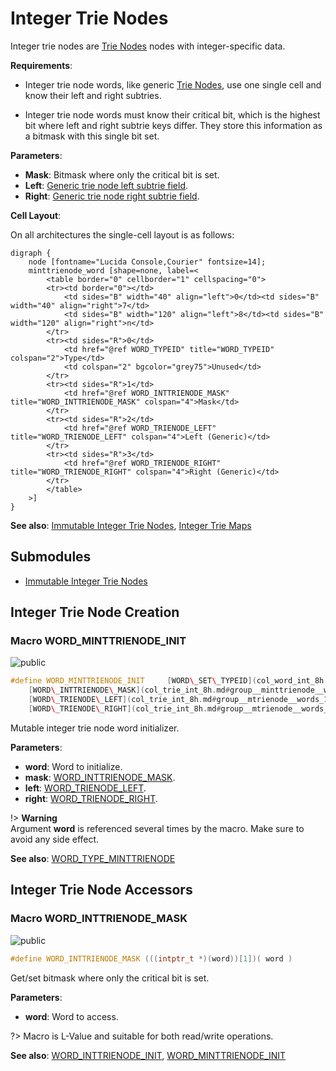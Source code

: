 <a id="group__minttrienode__words"></a>
# Integer Trie Nodes



Integer trie nodes are [Trie Nodes](group__mtrienode__words.md#group__mtrienode__words) nodes with integer-specific data.






**Requirements**:


* Integer trie node words, like generic [Trie Nodes](group__mtrienode__words.md#group__mtrienode__words), use one single cell and know their left and right subtries.

* Integer trie node words must know their critical bit, which is the highest bit where left and right subtrie keys differ. They store this information as a bitmask with this single bit set.


**Parameters**:

* **Mask**: Bitmask where only the critical bit is set.
* **Left**: [Generic trie node left subtrie field](col_trie_int_8h.md#group__mtrienode__words_1ga96a098f14e33a0759a9962e567084a0a).
* **Right**: [Generic trie node right subtrie field](col_trie_int_8h.md#group__mtrienode__words_1gaf58f69b75b276cb0b1dbdc54e94e31ad).


**Cell Layout**:

On all architectures the single-cell layout is as follows:


    digraph {
        node [fontname="Lucida Console,Courier" fontsize=14];
        minttrienode_word [shape=none, label=<
            <table border="0" cellborder="1" cellspacing="0">
            <tr><td border="0"></td>
                <td sides="B" width="40" align="left">0</td><td sides="B" width="40" align="right">7</td>
                <td sides="B" width="120" align="left">8</td><td sides="B" width="120" align="right">n</td>
            </tr>
            <tr><td sides="R">0</td>
                <td href="@ref WORD_TYPEID" title="WORD_TYPEID" colspan="2">Type</td>
                <td colspan="2" bgcolor="grey75">Unused</td>
            </tr>
            <tr><td sides="R">1</td>
                <td href="@ref WORD_INTTRIENODE_MASK" title="WORD_INTTRIENODE_MASK" colspan="4">Mask</td>
            </tr>
            <tr><td sides="R">2</td>
                <td href="@ref WORD_TRIENODE_LEFT" title="WORD_TRIENODE_LEFT" colspan="4">Left (Generic)</td>
            </tr>
            <tr><td sides="R">3</td>
                <td href="@ref WORD_TRIENODE_RIGHT" title="WORD_TRIENODE_RIGHT" colspan="4">Right (Generic)</td>
            </tr>
            </table>
        >]
    }
    









**See also**: [Immutable Integer Trie Nodes](group__inttrienode__words.md#group__inttrienode__words), [Integer Trie Maps](group__inttriemap__words.md#group__inttriemap__words)

## Submodules

* [Immutable Integer Trie Nodes](group__inttrienode__words.md#group__inttrienode__words)

## Integer Trie Node Creation

<a id="group__minttrienode__words_1gacb33bcfbca4f286c7a68fde0682b5804"></a>
### Macro WORD\_MINTTRIENODE\_INIT

![][public]

```cpp
#define WORD_MINTTRIENODE_INIT     [WORD\_SET\_TYPEID](col_word_int_8h.md#group__predefined__words_1ga52822cf424704829e60b112fe03614b6)((word), [WORD\_TYPE\_MINTTRIENODE](col_word_int_8h.md#group__words_1gac0b62fa5b054dc6713a5fc7fd69298da)); \
    [WORD\_INTTRIENODE\_MASK](col_trie_int_8h.md#group__minttrienode__words_1ga010b15b770a0a79b1be365173a693ea3)(word) = (mask); \
    [WORD\_TRIENODE\_LEFT](col_trie_int_8h.md#group__mtrienode__words_1ga96a098f14e33a0759a9962e567084a0a)(word) = (left); \
    [WORD\_TRIENODE\_RIGHT](col_trie_int_8h.md#group__mtrienode__words_1gaf58f69b75b276cb0b1dbdc54e94e31ad)(word) = (right);( word ,mask ,left ,right )
```

Mutable integer trie node word initializer.

**Parameters**:

* **word**: Word to initialize.
* **mask**: [WORD\_INTTRIENODE\_MASK](col_trie_int_8h.md#group__minttrienode__words_1ga010b15b770a0a79b1be365173a693ea3).
* **left**: [WORD\_TRIENODE\_LEFT](col_trie_int_8h.md#group__mtrienode__words_1ga96a098f14e33a0759a9962e567084a0a).
* **right**: [WORD\_TRIENODE\_RIGHT](col_trie_int_8h.md#group__mtrienode__words_1gaf58f69b75b276cb0b1dbdc54e94e31ad).


!> **Warning** \
Argument **word** is referenced several times by the macro. Make sure to avoid any side effect.



**See also**: [WORD\_TYPE\_MINTTRIENODE](col_word_int_8h.md#group__words_1gac0b62fa5b054dc6713a5fc7fd69298da)



## Integer Trie Node Accessors

<a id="group__minttrienode__words_1ga010b15b770a0a79b1be365173a693ea3"></a>
### Macro WORD\_INTTRIENODE\_MASK

![][public]

```cpp
#define WORD_INTTRIENODE_MASK (((intptr_t *)(word))[1])( word )
```

Get/set bitmask where only the critical bit is set.

**Parameters**:

* **word**: Word to access.


?> Macro is L-Value and suitable for both read/write operations.




**See also**: [WORD\_INTTRIENODE\_INIT](col_trie_int_8h.md#group__inttrienode__words_1ga778e592ea5df7ecfdf2c16954c5e5a59), [WORD\_MINTTRIENODE\_INIT](col_trie_int_8h.md#group__minttrienode__words_1gacb33bcfbca4f286c7a68fde0682b5804)



[public]: https://img.shields.io/badge/-public-brightgreen (public)
[C++]: https://img.shields.io/badge/language-C%2B%2B-blue (C++)
[private]: https://img.shields.io/badge/-private-red (private)
[Markdown]: https://img.shields.io/badge/language-Markdown-blue (Markdown)
[static]: https://img.shields.io/badge/-static-lightgrey (static)
